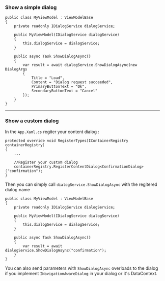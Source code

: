 ﻿### Show a simple dialog

    public class MyViewModel : ViewModelBase
    {
        private readonly IDialogService dialogService;

        public MyViewModel(IDialogService dialogService)
        {
            this.dialogService = dialogService;
        }

        public async Task ShowDialogAsync()
        {
            var result = await dialogService.ShowDialogAsync(new DialogArgs
            {
                Title = "Load",
                Content = "Dialog request succeeded",
                PrimaryButtonText = "Ok",
                SecondaryButtonText = "Cancel"
            });
        }
    }

----
### Show a custom dialog


In the `App.Xaml.cs` regiter your content dialog :

    protected override void RegisterTypes(IContainerRegistry containerRegistry)
    {
		...

        //Register your custom dialog
        containerRegistry.RegisterContentDialog<ConfirmationDialog>("confirmation");
    }

Then you can simply call `dialogService.ShowDialogAsync` with the regitered dialog name

    public class MyViewModel : ViewModelBase
    {
        private readonly IDialogService dialogService;

        public MyViewModel(IDialogService dialogService)
        {
            this.dialogService = dialogService;
        }
        
        public async Task ShowDialogAsync()
        {
            var result = await dialogService.ShowDialogAsync("confirmation");
        }
    }

You can also send parameters with `ShowDialogAsync` overloads to the dialog if you implement `INavigationAwareDialog` in your dialog or it's DataContext.